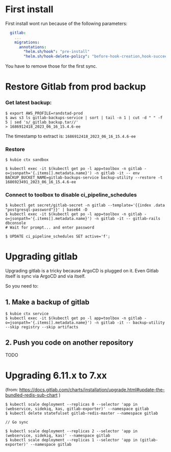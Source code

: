 # First install
First install wont run because of the following parameters:

````yaml
  gitlab:
    ...
    migrations:
      annotations:
        "helm.sh/hook": "pre-install"
        "helm.sh/hook-delete-policy": "before-hook-creation,hook-succeeded"
````

You have to remove those for the first sync.

# Restore Gitlab from prod backup

### Get latest backup:
    
    $ export AWS_PROFILE=randstad-prod
    $ aws s3 ls gitlab-backups-service | sort | tail -n 1 | cut -d " " -f 5 | sed 's/_gitlab_backup.tar//'
    > 1686912418_2023_06_16_15.4.6-ee

The timestamp to extract is: `1686912418_2023_06_16_15.4.6-ee`

### Restore

    $ kubie ctx sandbox

    $ kubectl exec -it $(kubectl get po -l app=toolbox -n gitlab -o=jsonpath='{.items[].metadata.name}') -n gitlab -it -- env BACKUP_BUCKET_NAME=gitlab-backups-service backup-utility --restore -t 1686923491_2023_06_16_15.4.6-ee


### Connect to toolbox to disable ci_pipeline_schedules

    $ kubectl get secret/gitlab-secret -n gitlab --template='{{index .data "postgresql-password"}}' | base64 -D
    $ kubectl exec -it $(kubectl get po -l app=toolbox -n gitlab -o=jsonpath='{.items[].metadata.name}') -n gitlab -it -- gitlab-rails dbconsole
    # Wait for prompt... and enter password

    $ UPDATE ci_pipeline_schedules SET active='f';

# Upgrading gitlab
Upgrading gitlab is a tricky because ArgoCD is plugged on it.
Even Gitlab itself is sync via ArgoCD and via itself.

So you need to:

## 1. Make a backup of gitlab
    
    $ kubie ctx service
    $ kubectl exec -it $(kubectl get po -l app=toolbox -n gitlab -o=jsonpath='{.items[].metadata.name}') -n gitlab -it -- backup-utility --skip registry --skip artifacts

## 2. Push you code on another repository
TODO

# Upgrading 6.11.x to 7.xx
(from: https://docs.gitlab.com/charts/installation/upgrade.html#update-the-bundled-redis-sub-chart )

    $ kubectl scale deployment --replicas 0 --selector 'app in (webservice, sidekiq, kas, gitlab-exporter)' --namespace gitlab
    $ kubectl delete statefulset gitlab-redis-master --namespace gitlab

    // Go sync

    $ kubectl scale deployment --replicas 2 --selector 'app in (webservice, sidekiq, kas)' --namespace gitlab
    $ kubectl scale deployment --replicas 1 --selector 'app in (gitlab-exporter)' --namespace gitlab
